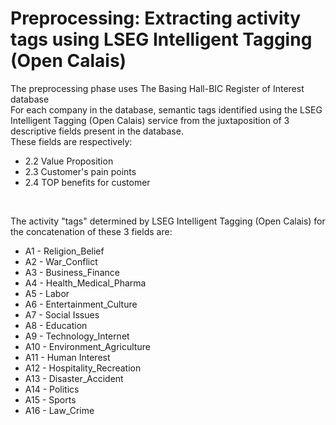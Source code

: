 # Preprocessing: Extracting activity tags using LSEG Intelligent Tagging (Open Calais)

<p> The preprocessing phase uses The Basing Hall-BIC Register of Interest database<br>
For each company in the database, semantic tags identified using the LSEG Intelligent Tagging (Open Calais) service from the juxtaposition of 3 descriptive fields present in the database.<br> These fields are respectively:<br> 
<ul>
  <li>2.2 Value Proposition</li>
  <li>2.3 Customer's pain points</li>
  <li>2.4 TOP benefits for customer</li>
</ul><br>

The activity "tags" determined by LSEG Intelligent Tagging (Open Calais) for the concatenation of these 3 fields are:
<ul>
<li>A1 - Religion_Belief</li>
<li>A2 - War_Conflict</li>
<li>A3 - Business_Finance</li>
<li>A4 - Health_Medical_Pharma</li>
<li>A5 - Labor</li>
<li>A6 - Entertainment_Culture</li>
<li>A7 - Social Issues</li>
<li>A8 - Education</li>
<li>A9 - Technology_Internet</li>
<li>A10 - Environment_Agriculture</li>
<li>A11 - Human Interest</li>
<li>A12 - Hospitality_Recreation</li>
<li>A13 - Disaster_Accident</li>
<li>A14 - Politics</li>
<li>A15 - Sports</li>
<li>A16 - Law_Crime</li>
</ul>
